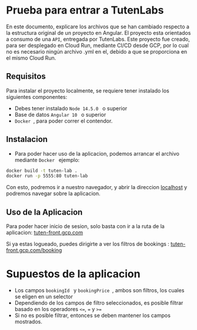 # Prueba para entrar a TutenLabs
En este documento, explicare los archivos que se han cambiado respecto a la estructura original de un proyecto en Angular.
El proyecto esta orientados a consumo de una `API`, entregada por TutenLabs.
Este proyecto fue creado, para ser desplegado en Cloud Run, mediante CI/CD desde GCP, por lo cual no es necesario ningún archivo .yml en el, debido a que se proporciona en el mismo Cloud Run.


## Requisitos
Para instalar el proyecto localmente, se requiere tener instalado los siguientes componentes:
* Debes tener instalado `Node 14.5.0 ` o superior 
* Base de datos `Angular 10 ` o superior 
* `Docker `, para poder correr el contendor.

## Instalacion

* Para poder hacer uso de la aplicacion, podemos arrancar el archivo mediante `Docker ` ejemplo:


``` sh
docker build -t tuten-lab .
docker run -p 5555:80 tuten-lab
```
Con esto, podremos ir a nuestro navegador, y abrir la direccion [localhost](https://localhost:5555/) y podremos navegar sobre la aplicacion.

## Uso de la Aplicacion

Para poder hacer inicio de sesion, solo basta con ir a la ruta de la aplicacion: [tuten-front.gcp.com](https://tuten-labs-smdxjsf3dq-uc.a.run.app/)

Si ya estas logueado, puedes dirigirte a ver los filtros de bookings : [tuten-front.gcp.com/booking](https://tuten-labs-smdxjsf3dq-uc.a.run.app/booking)


# Supuestos de la aplicacion

* Los campos `bookingId ` y `bookingPrice `, ambos son filtros, los cuales se eligen en un selector
* Dependiendo de los campos de filtro seleccionados, es posible filtrar basado en los operadores `<=`, `=` y `>=`
* Si no es posible filtrar, entonces se deben mantener los campos mostrados.






